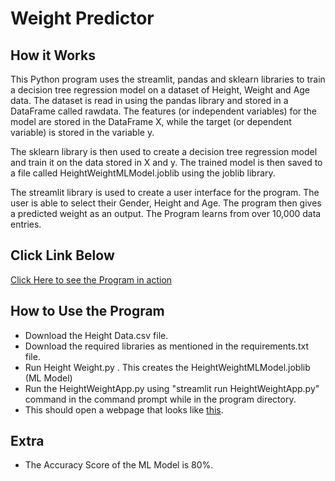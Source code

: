 # Weight Predictor

## How it Works
This Python program uses the streamlit, pandas and sklearn libraries to train a decision tree regression model on a dataset of 
Height, Weight and Age data. The dataset is read in using the pandas library and stored in a DataFrame called rawdata. 
The features (or independent variables) for the model are stored in the DataFrame X, while the target (or dependent variable) 
is stored in the variable y.

The sklearn library is then used to create a decision tree regression model and train it on the data stored in X and y. 
The trained model is then saved to a file called HeightWeightMLModel.joblib using the joblib library.

The streamlit library is used to create a user interface for the program. The user is able to select their Gender, Height 
and Age. The program then gives a predicted weight as an output.
The Program learns from over 10,000 data entries.

## Click Link Below 
[Click Here to see the Program in action](https://itsnotrohit02-weightprediction-heightweightapp-paqq34.streamlit.app/)

## How to Use the Program
* Download the Height Data.csv file.
* Download the required libraries as mentioned in the requirements.txt file.
* Run Height Weight.py . This creates the HeightWeightMLModel.joblib (ML Model)
* Run the HeightWeightApp.py using "streamlit run HeightWeightApp.py" command in the command prompt while in the program directory.
* This should open a webpage that looks like [this](https://itsnotrohit02-weightprediction-heightweightapp-paqq34.streamlit.app/).

## Extra
* The Accuracy Score of the ML Model is 80%.